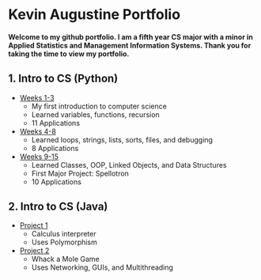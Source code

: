 # Kevin Augustine Portfolio

#### Welcome to my github portfolio. I am a fifth year CS major with a minor in Applied Statistics and Management Information Systems. Thank you for taking the time to view my portfolio.


## 1. Intro to CS (Python)
* [Weeks 1-3](https://github.com/KevinAugustine99/Weeks1-3)
  * My first introduction to computer science
  * Learned variables, functions, recursion
  * 11 Applications
* [Weeks 4-8](https://github.com/KevinAugustine99/Weeks4-8)
  * Learned loops, strings, lists, sorts, files, and debugging
  * 8 Applications
* [Weeks 9-15](https://github.com/KevinAugustine99/Weeks9-15)
  * Learned Classes, OOP, Linked Objects, and Data Structures
  * First Major Project: Spellotron
  * 10 Applications
  
## 2. Intro to CS (Java)
* [Project 1](https://github.com/KevinAugustine99/CSII-Project1)
  * Calculus interpreter
  * Uses Polymorphism
* [Project 2](https://github.com/KevinAugustine99/CSII-Project2)
  * Whack a Mole Game
  * Uses Networking, GUIs, and Multithreading
